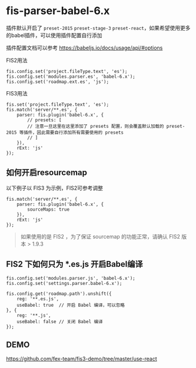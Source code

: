 fis-parser-babel-6.x
============================

插件默认开启了 `preset-2015` `preset-stage-3` `preset-react`，如果希望使用更多的babel插件，可以使用插件配置自行添加

插件配置文档可以参考 https://babeljs.io/docs/usage/api/#options

FIS2用法

```
fis.config.set('project.fileType.text', 'es');
fis.config.set('modules.parser.es', 'babel-6.x');
fis.config.set('roadmap.ext.es', 'js');

```


FIS3用法

```
fis.set('project.fileType.text', 'es');
fis.match('server/**.es', {
    parser: fis.plugin('babel-6.x', {
        // presets: [
        // 注意一旦这里在这里添加了 presets 配置，则会覆盖默认加载的 preset-2015 等插件，因此需要自行添加所有需要使用的 presets
        // ]
    }),
    rExt: 'js'
});
```


## 如何开启resourcemap

以下例子以 FIS3 为示例，FIS2可参考调整

```
fis.match('server/**.es', {
    parser: fis.plugin('babel-6.x', {
        sourceMaps: true
    }),
    rExt: 'js'
});
```

> 如果使用的是 FIS2 ，为了保证 sourcemap 的功能正常，请确认 FIS2 版本 > 1.9.3

## FIS2 下如何只为 *.es.js 开启Babel编译

```
fis.config.set('modules.parser.js', 'babel-6.x');
fis.config.set('settings.parser.babel-6.x');

fis.config.get('roadmap.path').unshift({
    reg: '**.es.js',
    useBabel: true  // 开启 Babel 编译，可以忽略
}, {
    reg: '**.js',
    useBabel: false // 关闭 Babel 编译
});
```

## DEMO

https://github.com/fex-team/fis3-demo/tree/master/use-react
